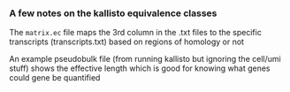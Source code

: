 ### A few notes on the kallisto equivalence classes

The `matrix.ec` file maps the 3rd column in the .txt files to the specific transcripts (transcripts.txt) based on regions of homology or not

An example pseudobulk file (from running kallisto but ignoring the cell/umi stuff) shows the effective length which is good for knowing what genes could gene be quantified


